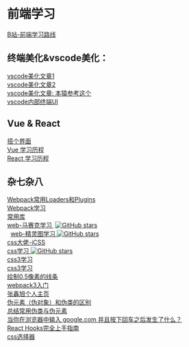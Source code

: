 # 前端学习
   [ B站-前端学习路线 ](     https://www.bilibili.com/read/cv5650633?spm_id_from=333.788.b_636f6d6d656e74.5 )    <br/>

   ## 终端美化&vscode美化：
   [ vscode美化文章1 ]( https://www.dazhuanlan.com/2019/10/21/5dad29a00b68f/ )    <br/>
   [ vscode美化文章2 ]( https://zhuanlan.zhihu.com/p/37195261 )    <br/>
   [ vscode美化文章: 本猿参考这个 ]( https://sspai.com/post/53008 )    <br/>
   [ vscode内部终端UI ](    https://xbuba.com/questions/50992108 )    <br/>
   
   ## Vue & React
   [ 搭个界面 ]( https://github.com/pheromone/frontEnd-learn/tree/master/%E6%97%85%E8%A1%8C )    <br/>
   [ Vue 学习历程 ]( https://github.com/pheromone/vue-learn )   <br/>
   [ React 学习历程 ]( https://github.com/pheromone/react-learn )   <br/>
   ## 杂七杂八
   [ Webpack常用Loaders和Plugins ]( https://github.com/pheromone/frontEnd-learn/blob/master/Webpack%E5%B8%B8%E7%94%A8Loaders%E5%92%8CPlugins.md )    <br/>
   [ Webpack学习 ](    https://github.com/pheromone/frontEnd-learn/tree/master/webpack%E8%B5%84%E6%96%99 )    <br/>
   [ 常用库 ]( https://github.com/pheromone/frontEnd-learn/blob/master/%E5%B8%B8%E7%94%A8%E5%BA%93.md )    <br/>
   [ web-马赛克学习 ]( https://github.com/pheromone/web-mosaic )  [![GitHub stars](https://img.shields.io/github/stars/pheromone/web-mosaic.svg?style=social&label=Stars)](https://github.com/pheromone/web-mosaic)   <br/>
   [ web-精灵图学习 ]( https://github.com/pheromone/sprite-sheet ) [![GitHub stars](https://img.shields.io/github/stars/pheromone/sprite-sheet.svg?style=social&label=Stars)](https://github.com/pheromone/sprite-sheet)    <br/>
   [ css大佬-iCSS ](       https://github.com/chokcoco/iCSS )    <br/>
   [ css学习 ](   https://github.com/pheromone/cssStudy )  [![GitHub stars](https://img.shields.io/github/stars/pheromone/cssStudy.svg?style=social&label=Stars)](https://github.com/pheromone/cssStudy)    <br/>
   [ css3学习 ](   https://www.php.cn/course/180.html )    <br/>
   [ css3学习 ](   https://www.php.cn/course/180.html )    <br/>
   [ 绘制0.5像素的线条 ](  https://github.com/pheromone/cssStudy/tree/master/%E7%BB%98%E5%88%B6%E5%8D%8A%E5%83%8F%E7%B4%A0%E7%9A%84%E6%96%B9%E6%B3%95 )    <br/>
   [ webpack3入门 ](   https://edu.51cto.com/center/course/lesson/index?id=229019 )    <br/>
   [ 张鑫旭个人主页 ](     https://www.zhangxinxu.com/ )    <br/>
   [ 伪元素（伪对象）和伪类的区别 ](      https://blog.csdn.net/weixin_39173093/article/details/80685499 )    <br/>
   [ 总结常用伪类与伪元素 ](      https://segmentfault.com/a/1190000019122105?utm_source=sf-similar-article )    <br/>
   [ 当你在浏览器中输入 google.com 并且按下回车之后发生了什么？ ](  https://github.com/skyline75489/what-happens-when-zh_CN )    <br/>
   [ React Hooks完全上手指南 ](  https://zhuanlan.zhihu.com/p/92211533 )    <br/>
   [ css选择器 ](  https://github.com/pheromone/frontEnd-learn/tree/master/learn-css%E9%80%89%E6%8B%A9%E5%99%A8 )    <br/>


   

  

   

